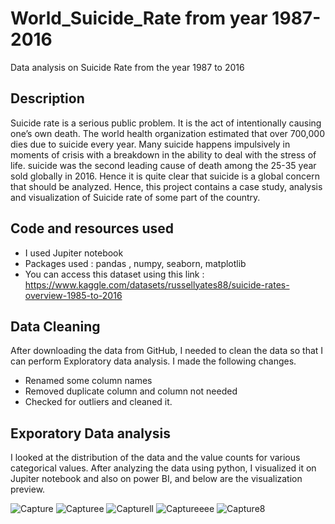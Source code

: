 # World_Suicide_Rate from year 1987-2016
Data analysis on Suicide Rate from the year 1987 to 2016

## Description 
Suicide rate is a serious public problem. It is the act of intentionally causing one’s own death. The world health organization estimated that over 700,000 dies due to suicide every year. Many suicide happens impulsively in moments of crisis with a breakdown in the ability to deal with the stress of life. suicide was the second leading cause of death among the 25-35 year sold globally in 2016. Hence it is quite clear that suicide is a global concern that should be analyzed.
Hence, this project contains a case study, analysis and visualization of Suicide rate of some part of the country. 

## Code and resources used
* I used Jupiter notebook
* Packages used : pandas , numpy, seaborn, matplotlib
* You can access this dataset using this link : https://www.kaggle.com/datasets/russellyates88/suicide-rates-overview-1985-to-2016

## Data Cleaning
After downloading the data from GitHub, I needed to clean the data so that I can perform Exploratory data analysis. I made the following changes. 
*	Renamed some column names 
*	Removed duplicate column and column not needed
* Checked for outliers and cleaned it.

## Exporatory Data analysis
I looked at the distribution of the data and the value counts for various categorical values. After analyzing the data using python, I visualized it on Jupiter notebook and also on power BI, and below are the visualization preview.

![Capture](https://user-images.githubusercontent.com/48946643/177407333-43e367c2-b082-400e-8f68-674d31b27655.PNG)
![Capturee](https://user-images.githubusercontent.com/48946643/177407553-942dcf41-dd0d-453d-a799-bbe8f0e89523.PNG)
![Capturell](https://user-images.githubusercontent.com/48946643/177408287-011a817a-8c34-44c2-a774-8a1640e13191.PNG)
![Captureeee](https://user-images.githubusercontent.com/48946643/177408350-db829240-cb2c-4951-9d76-ef32b749c3a4.PNG)
![Capture8](https://user-images.githubusercontent.com/48946643/177408687-b7e9aff9-3c49-4e90-bf6a-800796b05fa1.PNG)
